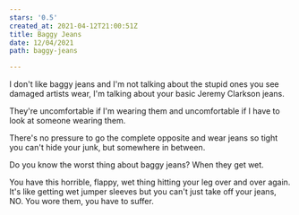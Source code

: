```yaml
---
stars: '0.5'
created_at: 2021-04-12T21:00:51Z
title: Baggy Jeans
date: 12/04/2021
path: baggy-jeans

---
```

I don't like baggy jeans and I'm not talking about the stupid ones you see damaged artists wear, I'm talking about your basic Jeremy Clarkson jeans.

They're uncomfortable if I'm wearing them and uncomfortable if I have to look at someone wearing them.

There's no pressure to go the complete opposite and wear jeans so tight you can't hide your junk, but somewhere in between.

Do you know the worst thing about baggy jeans? When they get wet.

You have this horrible, flappy, wet thing hitting your leg over and over again. It's like getting wet jumper sleeves but you can't just take off your jeans, NO. You wore them, you have to suffer.